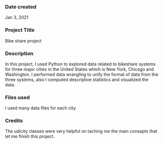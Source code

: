 ### Date created
Jan 3, 2021

### Project Title
Bike share project 

### Description
In this project, I used Python to explored data related to bikeshare systems for three major cities in the United States which is New York, Chicago and Washington. I performed data wrangling to unify the format of data from the three systems, also I computed descriptive statistics and visualized the data.

### Files used
I used many data files for each city.

### Credits
The udicity classes were very helpful on taching me the main consepts that let me finish this project.

